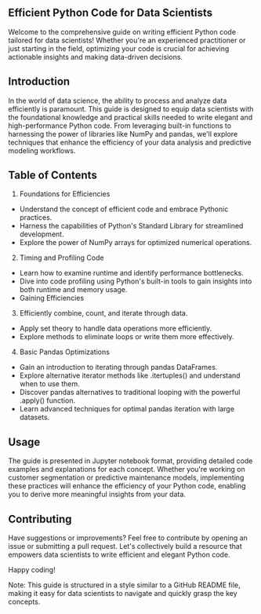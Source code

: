 ## Efficient Python Code for Data Scientists
Welcome to the comprehensive guide on writing efficient Python code tailored for data scientists! Whether you're an experienced practitioner or just starting in the field, optimizing your code is crucial for achieving actionable insights and making data-driven decisions.

## Introduction
In the world of data science, the ability to process and analyze data efficiently is paramount. This guide is designed to equip data scientists with the foundational knowledge and practical skills needed to write elegant and high-performance Python code. From leveraging built-in functions to harnessing the power of libraries like NumPy and pandas, we'll explore techniques that enhance the efficiency of your data analysis and predictive modeling workflows.

## Table of Contents
1. Foundations for Efficiencies
-  Understand the concept of efficient code and embrace Pythonic practices.
-  Harness the capabilities of Python's Standard Library for streamlined development.
-  Explore the power of NumPy arrays for optimized numerical operations.

2. Timing and Profiling Code
- Learn how to examine runtime and identify performance bottlenecks.
- Dive into code profiling using Python's built-in tools to gain insights into both runtime and memory usage.
- Gaining Efficiencies

3. Efficiently combine, count, and iterate through data.
- Apply set theory to handle data operations more efficiently.
- Explore methods to eliminate loops or write them more effectively.

4. Basic Pandas Optimizations
- Gain an introduction to iterating through pandas DataFrames.
- Explore alternative iterator methods like .itertuples() and understand when to use them.
- Discover pandas alternatives to traditional looping with the powerful .apply() function.
- Learn advanced techniques for optimal pandas iteration with large datasets.

## Usage
The guide is presented in Jupyter notebook format, providing detailed code examples and explanations for each concept. Whether you're working on customer segmentation or predictive maintenance models, implementing these practices will enhance the efficiency of your Python code, enabling you to derive more meaningful insights from your data.

## Contributing
Have suggestions or improvements? Feel free to contribute by opening an issue or submitting a pull request. Let's collectively build a resource that empowers data scientists to write efficient and elegant Python code.

Happy coding!

Note: This guide is structured in a style similar to a GitHub README file, making it easy for data scientists to navigate and quickly grasp the key concepts.
